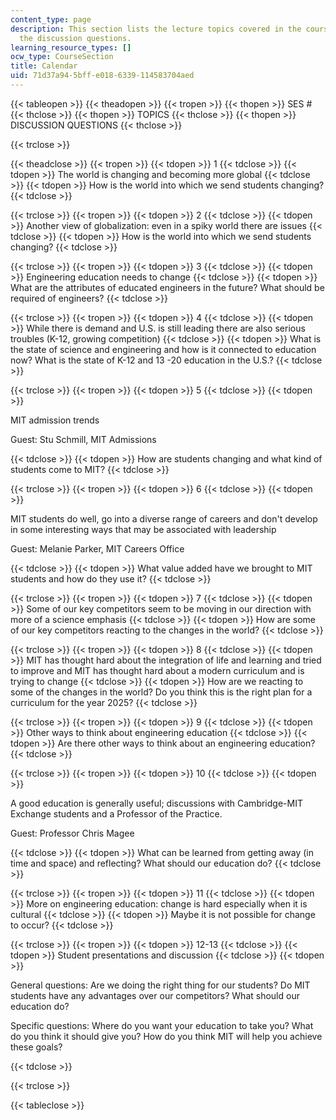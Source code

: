 ```yaml
---
content_type: page
description: This section lists the lecture topics covered in the course along with
  the discussion questions.
learning_resource_types: []
ocw_type: CourseSection
title: Calendar
uid: 71d37a94-5bff-e018-6339-114583704aed
---
```


{{< tableopen >}}
{{< theadopen >}}
{{< tropen >}}
{{< thopen >}}
SES #
{{< thclose >}}
{{< thopen >}}
TOPICS
{{< thclose >}}
{{< thopen >}}
DISCUSSION QUESTIONS
{{< thclose >}}

{{< trclose >}}

{{< theadclose >}}
{{< tropen >}}
{{< tdopen >}}
1
{{< tdclose >}}
{{< tdopen >}}
The world is changing and becoming more global
{{< tdclose >}}
{{< tdopen >}}
How is the world into which we send students changing?
{{< tdclose >}}

{{< trclose >}}
{{< tropen >}}
{{< tdopen >}}
2
{{< tdclose >}}
{{< tdopen >}}
Another view of globalization: even in a spiky world there are issues
{{< tdclose >}}
{{< tdopen >}}
How is the world into which we send students changing?
{{< tdclose >}}

{{< trclose >}}
{{< tropen >}}
{{< tdopen >}}
3
{{< tdclose >}}
{{< tdopen >}}
Engineering education needs to change
{{< tdclose >}}
{{< tdopen >}}
What are the attributes of educated engineers in the future? What should be required of engineers?
{{< tdclose >}}

{{< trclose >}}
{{< tropen >}}
{{< tdopen >}}
4
{{< tdclose >}}
{{< tdopen >}}
While there is demand and U.S. is still leading there are also serious troubles (K-12, growing competition)
{{< tdclose >}}
{{< tdopen >}}
What is the state of science and engineering and how is it connected to education now? What is the state of K-12 and 13 -20 education in the U.S.?
{{< tdclose >}}

{{< trclose >}}
{{< tropen >}}
{{< tdopen >}}
5
{{< tdclose >}}
{{< tdopen >}}


MIT admission trends

Guest: Stu Schmill, MIT Admissions


{{< tdclose >}}
{{< tdopen >}}
How are students changing and what kind of students come to MIT?
{{< tdclose >}}

{{< trclose >}}
{{< tropen >}}
{{< tdopen >}}
6
{{< tdclose >}}
{{< tdopen >}}


MIT students do well, go into a diverse range of careers and don't develop in some interesting ways that may be associated with leadership

Guest: Melanie Parker, MIT Careers Office


{{< tdclose >}}
{{< tdopen >}}
What value added have we brought to MIT students and how do they use it?
{{< tdclose >}}

{{< trclose >}}
{{< tropen >}}
{{< tdopen >}}
7
{{< tdclose >}}
{{< tdopen >}}
Some of our key competitors seem to be moving in our direction with more of a science emphasis
{{< tdclose >}}
{{< tdopen >}}
How are some of our key competitors reacting to the changes in the world?
{{< tdclose >}}

{{< trclose >}}
{{< tropen >}}
{{< tdopen >}}
8
{{< tdclose >}}
{{< tdopen >}}
MIT has thought hard about the integration of life and learning and tried to improve and MIT has thought hard about a modern curriculum and is trying to change
{{< tdclose >}}
{{< tdopen >}}
How are we reacting to some of the changes in the world? Do you think this is the right plan for a curriculum for the year 2025?
{{< tdclose >}}

{{< trclose >}}
{{< tropen >}}
{{< tdopen >}}
9
{{< tdclose >}}
{{< tdopen >}}
Other ways to think about engineering education
{{< tdclose >}}
{{< tdopen >}}
Are there other ways to think about an engineering education?
{{< tdclose >}}

{{< trclose >}}
{{< tropen >}}
{{< tdopen >}}
10
{{< tdclose >}}
{{< tdopen >}}


A good education is generally useful; discussions with Cambridge-MIT Exchange students and a Professor of the Practice.

Guest: Professor Chris Magee


{{< tdclose >}}
{{< tdopen >}}
What can be learned from getting away (in time and space) and reflecting? What should our education do?
{{< tdclose >}}

{{< trclose >}}
{{< tropen >}}
{{< tdopen >}}
11
{{< tdclose >}}
{{< tdopen >}}
More on engineering education: change is hard especially when it is cultural
{{< tdclose >}}
{{< tdopen >}}
Maybe it is not possible for change to occur?
{{< tdclose >}}

{{< trclose >}}
{{< tropen >}}
{{< tdopen >}}
12-13
{{< tdclose >}}
{{< tdopen >}}
Student presentations and discussion
{{< tdclose >}}
{{< tdopen >}}


General questions: Are we doing the right thing for our students? Do MIT students have any advantages over our competitors? What should our education do?

Specific questions: Where do you want your education to take you? What do you think it should give you? How do you think MIT will help you achieve these goals?


{{< tdclose >}}

{{< trclose >}}

{{< tableclose >}}